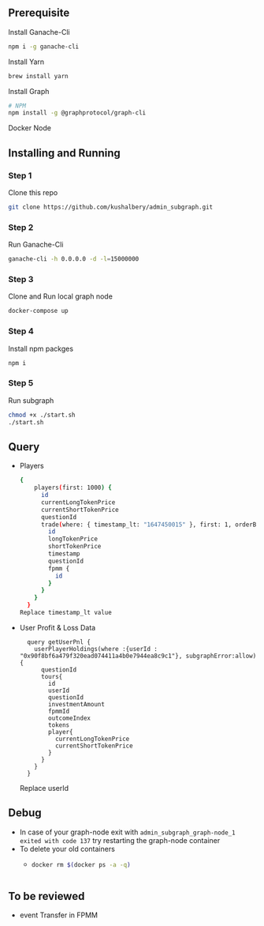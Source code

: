 ## Prerequisite

Install Ganache-Cli

```sh
npm i -g ganache-cli
```

Install Yarn

```sh
brew install yarn
```

Install Graph

```sh
# NPM
npm install -g @graphprotocol/graph-cli
```

Docker
Node

## Installing and Running

### Step 1

Clone this repo

```sh
git clone https://github.com/kushalbery/admin_subgraph.git
```

### Step 2

Run Ganache-Cli

```sh
ganache-cli -h 0.0.0.0 -d -l=15000000
```

### Step 3

Clone and Run local graph node

```sh
docker-compose up
```

### Step 4

Install npm packges

```sh
npm i
```

### Step 5

Run subgraph

```sh
chmod +x ./start.sh
./start.sh
```

## Query

- Players

  ```sh
  {
      players(first: 1000) {
        id
        currentLongTokenPrice
        currentShortTokenPrice
        questionId
        trade(where: { timestamp_lt: "1647450015" }, first: 1, orderBy: timestamp, orderDirection: desc) {
          id
          longTokenPrice
          shortTokenPrice
          timestamp
          questionId
          fpmm {
            id
          }
        }
      }
    }
  Replace timestamp_lt value
  ```

- User Profit & Loss Data

  ```
    query getUserPnl {
      userPlayerHoldings(where :{userId : "0x90f8bf6a479f320ead074411a4b0e7944ea8c9c1"}, subgraphError:allow){
        questionId
        tours{
          id
          userId
          questionId
          investmentAmount
          fpmmId
          outcomeIndex
          tokens
          player{
            currentLongTokenPrice
            currentShortTokenPrice
          }
        }
      }
    }
  ```

  Replace userId

## Debug

- In case of your graph-node exit with `admin_subgraph_graph-node_1 exited with code 137` try restarting the graph-node container
- To delete your old containers
  - ```sh
    docker rm $(docker ps -a -q)
    ```

```

```

## To be reviewed

- event Transfer in FPMM
